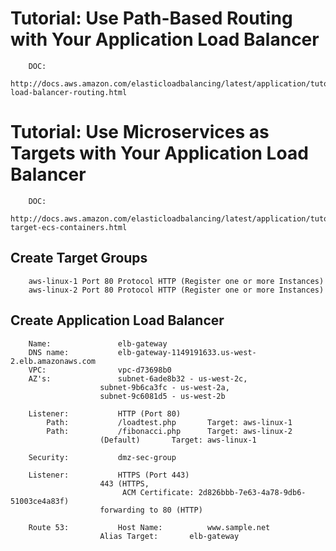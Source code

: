 # Tutorial: Use Path-Based Routing with Your Application Load Balancer

```
	DOC:  
	http://docs.aws.amazon.com/elasticloadbalancing/latest/application/tutorial-load-balancer-routing.html
```

# Tutorial: Use Microservices as Targets with Your Application Load Balancer

```
	DOC:  
	http://docs.aws.amazon.com/elasticloadbalancing/latest/application/tutorial-target-ecs-containers.html
```

## Create Target Groups

```
	aws-linux-1	Port 80	Protocol HTTP (Register one or more Instances)
	aws-linux-2	Port 80	Protocol HTTP (Register one or more Instances)
```	
	
## Create Application Load Balancer

```
	Name:				elb-gateway
	DNS name:			elb-gateway-1149191633.us-west-2.elb.amazonaws.com
	VPC:				vpc-d73698b0
	AZ's:				subnet-6ade8b32 - us-west-2c,
					subnet-9b6ca3fc - us-west-2a,
					subnet-9c6081d5 - us-west-2b
	
	Listener:			HTTP (Port 80)
		Path:			/loadtest.php		Target: aws-linux-1
		Path:			/fibonacci.php		Target: aws-linux-2
					(Default)		Target: aws-linux-1
						
	Security:			dmz-sec-group
	
	Listener:			HTTPS (Port 443)
					443 (HTTPS, 
					     ACM Certificate: 2d826bbb-7e63-4a78-9db6-51003ce4a83f) 
					forwarding to 80 (HTTP)
						
	Route 53:			Host Name:  		www.sample.net
					Alias Target:		elb-gateway
```						

